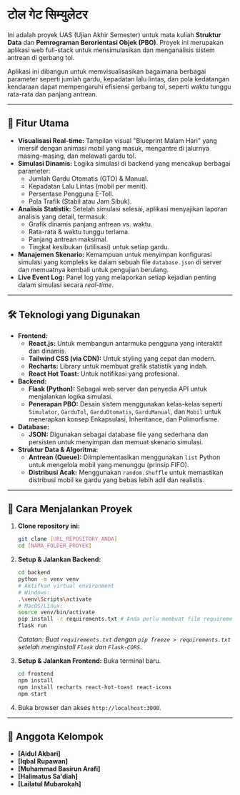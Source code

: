 #  टोल गेट सिम्युलेटर

Ini adalah proyek UAS (Ujian Akhir Semester) untuk mata kuliah **Struktur Data** dan **Pemrograman Berorientasi Objek (PBO)**. Proyek ini merupakan aplikasi web full-stack untuk mensimulasikan dan menganalisis sistem antrean di gerbang tol.

Aplikasi ini dibangun untuk memvisualisasikan bagaimana berbagai parameter seperti jumlah gardu, kepadatan lalu lintas, dan pola kedatangan kendaraan dapat mempengaruhi efisiensi gerbang tol, seperti waktu tunggu rata-rata dan panjang antrean.

---

## 🚀 Fitur Utama

* **Visualisasi Real-time:** Tampilan visual "Blueprint Malam Hari" yang imersif dengan animasi mobil yang masuk, mengantre di jalurnya masing-masing, dan melewati gardu tol.
* **Simulasi Dinamis:** Logika simulasi di backend yang mencakup berbagai parameter:
    * Jumlah Gardu Otomatis (GTO) & Manual.
    * Kepadatan Lalu Lintas (mobil per menit).
    * Persentase Pengguna E-Toll.
    * Pola Trafik (Stabil atau Jam Sibuk).
* **Analisis Statistik:** Setelah simulasi selesai, aplikasi menyajikan laporan analisis yang detail, termasuk:
    * Grafik dinamis panjang antrean vs. waktu.
    * Rata-rata & waktu tunggu terlama.
    * Panjang antrean maksimal.
    * Tingkat kesibukan (utilisasi) untuk setiap gardu.
* **Manajemen Skenario:** Kemampuan untuk menyimpan konfigurasi simulasi yang kompleks ke dalam sebuah file `database.json` di server dan memuatnya kembali untuk pengujian berulang.
* **Live Event Log:** Panel log yang melaporkan setiap kejadian penting dalam simulasi secara *real-time*.

---

## 🛠️ Teknologi yang Digunakan

* **Frontend:**
    * **React.js:** Untuk membangun antarmuka pengguna yang interaktif dan dinamis.
    * **Tailwind CSS (via CDN):** Untuk styling yang cepat dan modern.
    * **Recharts:** Library untuk membuat grafik statistik yang indah.
    * **React Hot Toast:** Untuk notifikasi yang profesional.
* **Backend:**
    * **Flask (Python):** Sebagai web server dan penyedia API untuk menjalankan logika simulasi.
    * **Penerapan PBO:** Desain sistem menggunakan kelas-kelas seperti `Simulator`, `GarduTol`, `GarduOtomatis`, `GarduManual`, dan `Mobil` untuk menerapkan konsep Enkapsulasi, Inheritance, dan Polimorfisme.
* **Database:**
    * **JSON:** Digunakan sebagai database file yang sederhana dan persisten untuk menyimpan dan memuat skenario simulasi.
* **Struktur Data & Algoritma:**
    * **Antrean (Queue):** Diimplementasikan menggunakan `list` Python untuk mengelola mobil yang menunggu (prinsip FIFO).
    * **Distribusi Acak:** Menggunakan `random.shuffle` untuk memastikan distribusi mobil ke gardu yang bebas lebih adil dan realistis.

---

## 📖 Cara Menjalankan Proyek

1.  **Clone repository ini:**
    ```bash
    git clone [URL_REPOSITORY_ANDA]
    cd [NAMA_FOLDER_PROYEK]
    ```

2.  **Setup & Jalankan Backend:**
    ```bash
    cd backend
    python -m venv venv
    # Aktifkan virtual environment
    # Windows:
    .\venv\Scripts\activate
    # MacOS/Linux:
    source venv/bin/activate
    pip install -r requirements.txt # Anda perlu membuat file requirements.txt
    flask run
    ```
    *Catatan: Buat `requirements.txt` dengan `pip freeze > requirements.txt` setelah menginstall `Flask` dan `Flask-CORS`.*

3.  **Setup & Jalankan Frontend:**
    Buka terminal baru.
    ```bash
    cd frontend
    npm install
    npm install recharts react-hot-toast react-icons
    npm start
    ```

4.  Buka browser dan akses `http://localhost:3000`.

---

## 👥 Anggota Kelompok

* **[Aidul Akbari]**
* **[Iqbal Rupawan]**
* **[Muhammad Basirun Arafi]**
* **[Halimatus Sa'diah]**
* **[Lailatul Mubarokah]**
